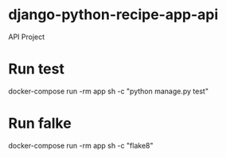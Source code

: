 # django-python-recipe-app-api
API Project

# Run test
docker-compose run -rm app sh -c "python manage.py test" 

# Run falke
docker-compose run -rm app sh -c "flake8" 